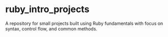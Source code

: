 # ruby_intro_projects
A repository for small projects built using Ruby fundamentals with focus on syntax, control flow, and common methods.
